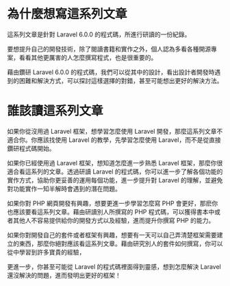 # 為什麼想寫這系列文章

這系列文章是針對 Laravel 6.0.0 的程式碼，所進行研讀的一份紀錄。


要想提升自己的開發技術，除了閱讀書籍和實作之外，個人認為多看各種開源專案，看看其他更厲害的人怎麼撰寫程式，也是很重要的。

藉由鑽研 Laravel 6.0.0 的程式碼，我們可以從其中的設計，看出設計者開發時遇到的困難和解決方式，可以探討這樣選擇的對錯，甚至可能想出更好的解決方法。


# 誰該讀這系列文章

如果你從沒用過 Laravel 框架，想學習怎麼使用 Laravel 開發，那麼這系列文章不適合你。你應該找使用 Laravel 的教學，先學習怎麼使用 Laravel，而不是從直接鑽研程式碼開始。

如果你已經使用過 Laravel 框架，想知道怎麼進一步熟悉 Laravel 框架，那麼你很適合看這系列的文章。透過研讀 Laravel 的程式碼，你可以進一步了解各個功能的實作方式，協助你更妥善的運用每個功能，進一步提升對 Laravel 的理解，並避免對功能實作一知半解時會遇到的潛在問題。

如果你對 PHP 網頁開發有興趣，想要更進一步學習怎麼寫 PHP 會更好，那麽你也應該要看這系列文章。藉由研讀別人所撰寫的 PHP 程式碼，可以獲得書本中或者其他人不容易提供給你的開發方式以及經驗，進而提升你撰寫 PHP 的能力。

如果你對開發自己的套件或者框架有興趣，想要有一天可以自己弄清楚框架需要建立的東西，那麼你絕對應該看這系列文章。藉由研究別人的套件如何撰寫，你可以從中學習到許多寶貴的經驗，

更進一步，你甚至可能從 Laravel 的程式碼裡面得到靈感，想到怎麼解決 Laravel 還沒解決的問題，進而發明出更好的框架！
